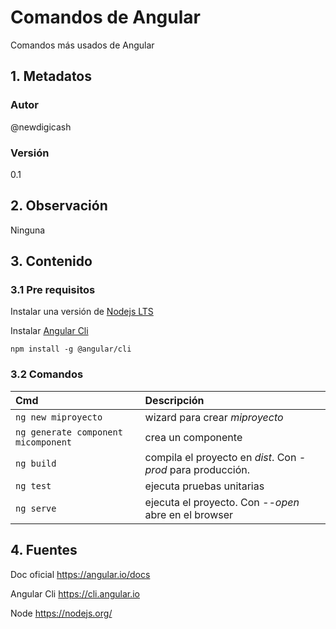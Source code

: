 # Comandos de Angular
Comandos más usados de Angular

## 1. Metadatos

### Autor
@newdigicash
### Versión
0.1

## 2. Observación

Ninguna

## 3. Contenido 

### 3.1 Pre requisitos
Instalar una versión de [Nodejs LTS][urlNodejs]

Instalar [Angular Cli][urlAngularCli]
~~~
npm install -g @angular/cli
~~~

### 3.2 Comandos
Cmd | Descripción
:-- | :--
`ng new miproyecto` | wizard para crear _miproyecto_
`ng generate component micomponent` | crea un componente
`ng build` | compila el proyecto en _dist_. Con _-prod_ para producción.
`ng test` | ejecuta pruebas unitarias
`ng serve` | ejecuta el proyecto. Con _--open_ abre en el browser

## 4. Fuentes
Doc oficial <https://angular.io/docs>

Angular Cli <https://cli.angular.io>

Node <https://nodejs.org/>

[//]: # (aqui van las referencias citadas)
[urlNodejs]: https://nodejs.org/en/
[urlAngularCli]: https://cli.angular.io
